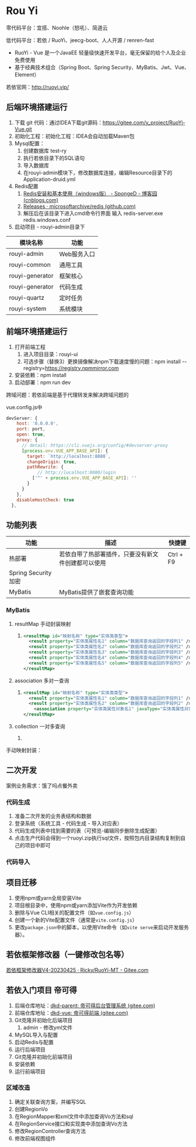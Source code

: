 # **Rou Yi** 

零代码平台：宜搭、Noohle（怒吼）、简道云

低代码平台：若依 / RuoYi、jeecg-boot、人人开源 / renren-fast

- RuoYi - Vue 是一个JavaEE 轻量级快速开发平台，毫无保留的给个人及企业免费使用
- 基于经典技术组合（Spring Boot、Spring Security、MyBatis、Jwt、Vue、Element）

若依官网：http://ruoyi.vip/



## 后端环境搭建运行

1. 下载 git 代码：通过IDEA下载git源码：https://gitee.com/y_project/RuoYi-Vue.git
2. 初始化工程：初始化工程：IDEA会自动加载Maven包
3. Mysql配置：
   1. 创建数据库 test-ry
   2. 执行若依目录下的SQL语句
   3. 导入数据库 
   4.  在rouyi-admin模块下，修改数据库连接，编辑Resource目录下的Application-druid.yml
4. Redis配置
   1. [Redis安装和基本使用（windows版） - SpongeD - 博客园 (cnblogs.com)](https://www.cnblogs.com/tester-D/p/15958183.html)
   2. [Releases · microsoftarchive/redis (github.com)](https://github.com/microsoftarchive/redis/releases)
   3. 解压后在该目录下进入cmd命令行界面 输入 redis-server.exe redis.windows.conf
5. 启动项目 - rouyi-admin目录下



| 模块名称        | 功能        |
| --------------- | ----------- |
| rouyi-admin     | Web服务入口 |
| rouyi-common    | 通用工具    |
| rouyi-generator | 框架核心    |
| rouyi-generator | 代码生成    |
| rouyi-quartz    | 定时任务    |
| rouyi-system    | 系统模块    |







## 前端环境搭建运行

1. 打开前端工程
   1. 进入项目目录：rouyi-ui
   2. 可选步骤（替换3）更换镜像解决npm下载速度慢的问题：npm install --registry=https://registry.npmmirror.com
2. 安装依赖：npm install
3. 启动部署：npm run dev



跨域问题：若依前端是基于代理转发来解决跨域问题的

vue.config.js中

```js
devServer: {
    host: '0.0.0.0',
    port: port,
    open: true,
    proxy: {
      // detail: https://cli.vuejs.org/config/#devserver-proxy
      [process.env.VUE_APP_BASE_API]: {
        target: `http://localhost:8080`,
        changeOrigin: true,
        pathRewrite: {
            // http://localhost:8080/login
          ['^' + process.env.VUE_APP_BASE_API]: ''
        }
      }
    },
    disableHostCheck: true
  },
```

## 功能列表

| 功能                 | 描述                                                         | 快捷键    |
| -------------------- | ------------------------------------------------------------ | --------- |
| 热部署               | 若依自带了热部署插件，只要没有新文件创建都可以使用           | Ctrl + F9 |
| Spring Security 加密 |                                                              |           |
| MyBatis              | MyBatis提供了嵌套查询功能 |           |



### MyBatis 



1. resultMap 手动封装映射

   1. ```xml
      <resultMap id="映射名称" type="实体类类型">
      	<result property="实体类属性名1" column="数据库查询返回的字段列1" />
      	<result property="实体类属性名2" column="数据库查询返回的字段列2" />
      	<result property="实体类属性名3" column="数据库查询返回的字段列3" />
      	<result property="实体类属性名4" column="数据库查询返回的字段列4" />
      	<result property="实体类属性名5" column="数据库查询返回的字段列5" />
      </resultMap>
      ```

2. association 多对一查询

   1. ```xml
      <resultMap id="映射名称" type="实体类类型">
      	<result property="实体类属性名1" column="数据库查询返回的字段列1" />
      	<result property="实体类属性名2" column="数据库查询返回的字段列2" />
          <association property="实体类属性对象名1" javaType="实体类属性对象类型1" column="要查询的实体类属性对象中的外键属性名1" select="要查询的Mapper接口的全名+方法名">
      </resultMap>
      ```

3. collection 一对多查询

   1. ```XML
      
      ```

手动映射封装：<resulutMap></resultMap>

<association></association>

<collection></collection>



## 二次开发

案例业务需求：饿了吗点餐外卖

### 代码生成

1. 准备二次开发的业务表结构和数据
2. 登录系统（系统工具 - 代码生成 - 导入对应表）
3. 代码生成列表中找到需要的表（可预览-编辑同步删除生成配置）	
4. 点击生产代码会得到一个ruoyi.zip执行sql文件，按照包内目录结构复制到自己的项目中即可





### 代码导入







## 项目迁移	

1. 使用npm或yarn全局安装Vite
2. 项目根目录中，使用npm或yarn添加Vite作为开发依赖
3. 删除与Vue CLI相关的配置文件（如`vue.config.js`）
4. 创建一个新的Vite配置文件（通常是`vite.config.js`）
5. 更改`package.json`中的脚本，以使用Vite命令（如`vite serve`来启动开发服务器）。





## 若依框架修改器（一键修改包名等）

 [若依框架修改器V4-20230425 · Ricky/RuoYi-MT - Gitee.com](https://gitee.com/lpf_project/RuoYi-MT/releases/tag/V4-20230425)





## 若依入门项目 帝可得

1. 后端仓库地址：[dkd-parent: 帝可得后台管理系统 (gitee.com)](https://gitee.com/yudian1991/dkd-parent)
2. 前端仓库地址：[dkd-vue: 帝可得前端 (gitee.com)](https://gitee.com/yudian1991/dkd-vue)
3. Git克隆并初始化后端项目
   1. admin - 修改yml文件
4. MySQL导入与配置
5. 启动Redis与配置
6. 运行后端项目
7. Git克隆并初始化前端项目
8. 安装依赖
9. 运行前端项目





### 区域改造

1. 确定关联查询方案，并编写SQL
2. 创建RegionVo
3. 在RegionMapper和xml文件中添加查询Vo方法和sql
4. 在RegionService接口和实现类中添加查询Vo方法
5. 修改RegionController查询方法
6. 修改前端视图组件 



